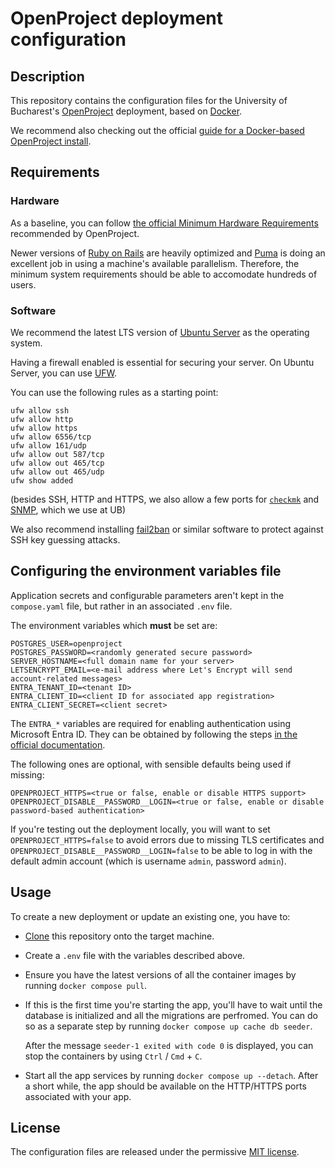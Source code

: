 # OpenProject deployment configuration

## Description

This repository contains the configuration files for the University of Bucharest's
[OpenProject](https://www.openproject.org/) deployment, based on [Docker](https://www.docker.com/).

We recommend also checking out the official [guide for a Docker-based OpenProject install](https://www.openproject.org/docs/installation-and-operations/installation/docker/).

## Requirements

### Hardware

As a baseline, you can follow [the official Minimum Hardware Requirements](https://www.openproject.org/docs/installation-and-operations/system-requirements/#minimum-hardware-requirements) recommended by OpenProject.

Newer versions of [Ruby on Rails](https://rubyonrails.org/) are heavily optimized and [Puma](https://github.com/puma/puma) is doing an excellent job in using a machine's available parallelism.
Therefore, the minimum system requirements should be able to accomodate hundreds of users.

### Software

We recommend the latest LTS version of [Ubuntu Server](https://ubuntu.com/server) as the operating system.

Having a firewall enabled is essential for securing your server. On Ubuntu Server, you can use [UFW](https://www.digitalocean.com/community/tutorials/how-to-set-up-a-firewall-with-ufw-on-ubuntu).

You can use the following rules as a starting point:

```shell
ufw allow ssh
ufw allow http
ufw allow https
ufw allow 6556/tcp
ufw allow 161/udp
ufw allow out 587/tcp
ufw allow out 465/tcp
ufw allow out 465/udp
ufw show added
```

(besides SSH, HTTP and HTTPS, we also allow a few ports for [`checkmk`](https://checkmk.com/) and [SNMP](https://en.wikipedia.org/wiki/Simple_Network_Management_Protocol), which we use at UB)

We also recommend installing [fail2ban](https://www.fail2ban.org/wiki/index.php/Main_Page) or similar software to protect against SSH key guessing attacks.

## Configuring the environment variables file

Application secrets and configurable parameters aren't kept in the `compose.yaml` file, but rather in an associated `.env` file.

The environment variables which **must** be set are:

```env
POSTGRES_USER=openproject
POSTGRES_PASSWORD=<randomly generated secure password>
SERVER_HOSTNAME=<full domain name for your server>
LETSENCRYPT_EMAIL=<e-mail address where Let's Encrypt will send account-related messages>
ENTRA_TENANT_ID=<tenant ID>
ENTRA_CLIENT_ID=<client ID for associated app registration>
ENTRA_CLIENT_SECRET=<client secret>
```

The `ENTRA_*` variables are required for enabling authentication using Microsoft Entra ID. They can be obtained by following the steps [in the official documentation](https://www.openproject.org/docs/system-admin-guide/authentication/openid-providers/#azure-active-directory).

The following ones are optional, with sensible defaults being used if missing:

```env
OPENPROJECT_HTTPS=<true or false, enable or disable HTTPS support>
OPENPROJECT_DISABLE__PASSWORD__LOGIN=<true or false, enable or disable password-based authentication>
```

If you're testing out the deployment locally, you will want to set `OPENPROJECT_HTTPS=false` to avoid errors due to missing TLS certificates and `OPENPROJECT_DISABLE__PASSWORD__LOGIN=false` to be able to log in with the default admin account (which is username `admin`, password `admin`).

## Usage

To create a new deployment or update an existing one, you have to:

- [Clone](https://git-scm.com/docs/git-clone) this repository onto the target machine.

- Create a `.env` file with the variables described above.

- Ensure you have the latest versions of all the container images by running `docker compose pull`.

- If this is the first time you're starting the app, you'll have to wait until the database is initialized and all the migrations are perfromed. You can do so as a separate step by running `docker compose up cache db seeder`.

  After the message `seeder-1 exited with code 0` is displayed, you can stop the containers by using `Ctrl` / `Cmd` + `C`.

- Start all the app services by running `docker compose up --detach`. After a short while, the app should be available on the HTTP/HTTPS ports associated with your app.

## License

The configuration files are released under the permissive [MIT license](LICENSE.txt).
